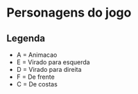 # Personagens do jogo

## Legenda

- A = Animacao
- E = Virado para esquerda
- D = Virado para direita
- F = De frente
- C = De costas
